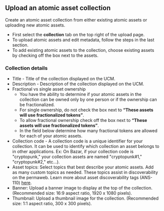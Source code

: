## Upload an atomic asset collection

Create an atomic asset collection from either existing atomic assets or uploading new atomic assets.

- First select the **collection** tab on the top right of the upload page.
- To upload atomic assets and edit metadata, follow the steps in the last section.
- To add existing atomic assets to the collection, choose existing assets by checking off the box next to the assets.

### Collection details

- Title - Title of the collection displayed on the UCM.
- Description - Description of the collection displayed on the UCM.
- Fractional vs single asset ownership
  - You have the ability to determine if your atomic assets in the collection can be owned only by one person or if the ownership can be fractionalized.
  - For single ownership, do not check the box next to **“These assets will use fractionalized tokens”**.
  - To allow fractional ownership check off the box next to **“These assets will use fractionalized tokens”**.
  - In the field below determine how many fractional tokens are allowed for each of your atomic assets.
- Collection code - A collection code is a unique identifier for your collection. It can be used to identify which collection an asset belongs to in other applications. Ex: On Bazar, if your collection code is "cryptopunk," your collection assets are named "cryptopunk#1," "cryptopunk#2," etc...).
- Asset topics: Select topics that best describe your atomic assets. Add as many custom topics as needed. These topics assist in discoverability on the permaweb. Learn more about asset discoverability tags (ANS-110) [here](https://github.com/ArweaveTeam/arweave-standards/blob/master/ans/ANS-110.md).
- Banner: Upload a banner image to display at the top of the collection. (Recommended size: 16:9 aspect ratio, 1920 x 1080 pixels).
- Thumbnail: Upload a thumbnail image for the collection. (Recommended size: 1:1 aspect ratio, 300 x 300 pixels).
